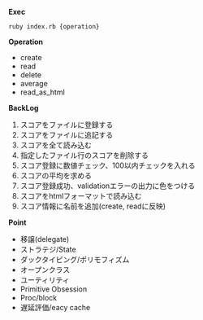 **Exec**
```
ruby index.rb {operation}
```

**Operation**
- create 
- read
- delete
- average
- read_as_html

**BackLog**
1. スコアをファイルに登録する
2. スコアをファイルに追記する
3. スコアを全て読み込む
4. 指定したファイル行のスコアを削除する
5. スコア登録に数値チェック、100以内チェックを入れる
6. スコアの平均を求める
7. スコア登録成功、validationエラーの出力に色をつける
8. スコアをhtmlフォーマットで読み込む
9. スコア情報に名前を追加(create, readに反映)

**Point**
- 移譲(delegate)
- ストラテジ/State
- ダックタイピング/ポリモフィズム
- オープンクラス
- ユーティリティ
- Primitive Obsession
- Proc/block
- 遅延評価/eacy cache